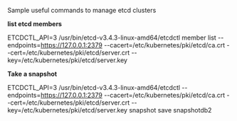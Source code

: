 Sample useful commands to manage etcd clusters

**list etcd members**

ETCDCTL_API=3 /usr/bin/etcd-v3.4.3-linux-amd64/etcdctl member list   --endpoints=https://127.0.0.1:2379   --cacert=/etc/kubernetes/pki/etcd/ca.crt   --cert=/etc/kubernetes/pki/etcd/server.crt   --key=/etc/kubernetes/pki/etcd/server.key

**Take a snapshot**

ETCDCTL_API=3 /usr/bin/etcd-v3.4.3-linux-amd64/etcdctl --endpoints=https://127.0.0.1:2379 --cacert=/etc/kubernetes/pki/etcd/ca.crt --cert=/etc/kubernetes/pki/etcd/server.crt --key=/etc/kubernetes/pki/etcd/server.key snapshot save snapshotdb2
